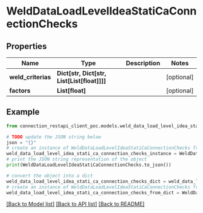 # WeldDataLoadLevelIdeaStatiCaConnectionChecks


## Properties

Name | Type | Description | Notes
------------ | ------------- | ------------- | -------------
**weld_criterias** | **Dict[str, Dict[str, List[List[float]]]]** |  | [optional] 
**factors** | **List[float]** |  | [optional] 

## Example

```python
from connection_restapi_client_poc.models.weld_data_load_level_idea_stati_ca_connection_checks import WeldDataLoadLevelIdeaStatiCaConnectionChecks

# TODO update the JSON string below
json = "{}"
# create an instance of WeldDataLoadLevelIdeaStatiCaConnectionChecks from a JSON string
weld_data_load_level_idea_stati_ca_connection_checks_instance = WeldDataLoadLevelIdeaStatiCaConnectionChecks.from_json(json)
# print the JSON string representation of the object
print(WeldDataLoadLevelIdeaStatiCaConnectionChecks.to_json())

# convert the object into a dict
weld_data_load_level_idea_stati_ca_connection_checks_dict = weld_data_load_level_idea_stati_ca_connection_checks_instance.to_dict()
# create an instance of WeldDataLoadLevelIdeaStatiCaConnectionChecks from a dict
weld_data_load_level_idea_stati_ca_connection_checks_from_dict = WeldDataLoadLevelIdeaStatiCaConnectionChecks.from_dict(weld_data_load_level_idea_stati_ca_connection_checks_dict)
```
[[Back to Model list]](../README.md#documentation-for-models) [[Back to API list]](../README.md#documentation-for-api-endpoints) [[Back to README]](../README.md)


